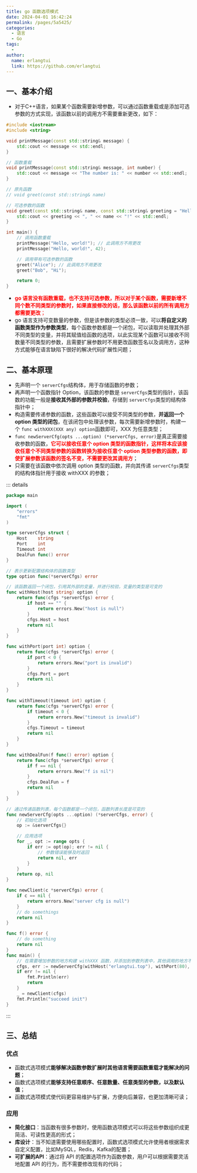 ```yaml
---
title: go 函数选项模式
date: 2024-04-01 16:42:24
permalink: /pages/5a5425/
categories:
  - 语言
  - Go
tags:
  - 
author: 
  name: erlangtui
  link: https://github.com/erlangtui
---
```

## 一、基本介绍

- 对于C++语言，如果某个函数需要新增参数，可以通过函数重载或是添加可选参数的方式实现，该函数以前的调用方不需要重新更改，如下：

```cpp
#include <iostream>
#include <string>

void printMessage(const std::string& message) {
    std::cout << message << std::endl;
}

// 函数重载
void printMessage(const std::string& message, int number) {
    std::cout << message << "The number is: " << number << std::endl;
}

// 原先函数
// void greet(const std::string& name)

// 可选参数的函数
void greet(const std::string& name, const std::string& greeting = "Hello") {
    std::cout << greeting << ", " << name << "!" << std::endl;
}

int main() {
    // 调用函数重载
    printMessage("Hello, world!"); // 此调用方不用更改
    printMessage("Hello, world!", 42);

    // 调用带有可选参数的函数
    greet("Alice"); // 此调用方不用更改
    greet("Bob", "Hi");

    return 0;
}
```

- <span style="color: red;">**go 语言没有函数重载，也不支持可选参数，所以对于某个函数，需要新增不同个数不同类型的参数时，如果直接修改的话，那么该函数以前的所有调用方都需要更改**；</span>
- go 语言支持可变数量的参数，但是该参数的类型必须一致，可以**将自定义的函数类型作为参数类型**，每个函数参数都是一个闭包，可以读取并处理其外部不同类型的变量，并将其赋值给函数的选项，以此实现某个函数可以接收不同数量不同类型的参数，且需要扩展参数时不用更改函数签名以及调用方，这种方式能够在语言缺陷下很好的解决代码扩展性问题；

## 二、基本原理

* 先声明一个 `serverCfgs`结构体，用于存储函数的参数；
* 再声明一个函数指针 Option，该函数的参数是 `serverCfgs`类型的指针，该函数的功能一般是**接收其外部的参数并校验**，存储到 `serverCfgs`类型的结构体指针中；
* 构造需要传递参数的函数，这些函数可以接受不同类型的参数，**并返回一个 option 类型的闭包**，在该闭包中处理该参数，每次需要新增参数时，构建一个 `func withXXX(XXX any) option`函数即可，XXX 为任意类型；
* `func newServerCfg(opts ...option) (*serverCfgs, error)`是真正需要接收参数的函数，<span style="color: red;">**它可以接收任意个 option 类型的函数指针，这样将本应该接收任意个不同类型参数的函数转换为接收任意个 option 类型参数的函数，即使扩展参数该函数的签名不变，不需要更改其调用方**</span>；
* 只需要在该函数中依次调用 option 类型的函数，并向其传递 `serverCfgs`类型的结构体指针用于接收 withXXX 的参数；

::: details

```go
package main

import (
	"errors"
	"fmt"
)

type serverCfgs struct {
	Host    string
	Port    int
	Timeout int
	DealFun func() error
}

// 表示更新配置结构体的函数类型
type option func(*serverCfgs) error

// 该函数返回一个闭包，引用其外部的变量，并进行校验，变量的类型是可变的
func withHost(host string) option {
	return func(cfgs *serverCfgs) error {
		if host == "" {
			return errors.New("host is null")
		}
		cfgs.Host = host
		return nil
	}
}

func withPort(port int) option {
	return func(cfgs *serverCfgs) error {
		if port < 0 {
			return errors.New("port is invalid")
		}
		cfgs.Port = port
		return nil
	}
}

func withTimeout(timeout int) option {
	return func(cfgs *serverCfgs) error {
		if timeout < 0 {
			return errors.New("timeout is invalid")
		}
		cfgs.Timeout = timeout
		return nil
	}
}

func withDealFun(f func() error) option {
	return func(cfgs *serverCfgs) error {
		if f == nil {
			return errors.New("f is nil")
		}
		cfgs.DealFun = f
		return nil
	}
}

// 通过传递函数列表，每个函数都是一个闭包，函数列表长度是可变的
func newServerCfg(opts ...option) (*serverCfgs, error) {
	// 初始化选项
	op := &serverCfgs{}

	// 应用选项
	for _, opt := range opts {
		if err := opt(op); err != nil {
			// 参数错误能够及时返回
			return nil, err
		}
	}
	return op, nil
}

func newClient(c *serverCfgs) error {
	if c == nil {
		return errors.New("server cfg is null")
	}
	// do somethings
	return nil
}

func f() error {
	// do something
	return nil
}
func main() {
	// 在需要增加参数的地方构建 withXXX 函数，并添加到参数列表中，其他调用的地方不需要更改
	cfgs, err := newServerCfg(withHost("erlangtui.top"), withPort(80), withTimeout(10), withDealFun(f))
	if err != nil {
		fmt.Println(err)
		return
	}
	_ = newClient(cfgs)
	fmt.Println("succeed init")
}
```

:::

## 三、总结

### 优点

- 函数式选项模式**能够解决函数参数扩展时其他语言需要函数重载才能解决的问题**；
- 函数式选项模式**能够支持任意顺序、任意数量、任意类型的参数，以及默认值**；
- 函数式选项模式使代码更容易维护与扩展，方便向后兼容，也更加清晰可读；

### 应用

- **简化接口**：当函数有很多参数时，使用函数选项模式可以将这些参数组织成更简洁、可读性更高的形式；
- **库设计**：当不知道需要使用哪些配置时，函数式选项模式允许使用者根据需求自定义配置，比如MySQL，Redis，Kafka的配置；
- **可扩展的API**：通过将 API 的配置选项作为函数参数，用户可以根据需要灵活地配置 API 的行为，而不需要修改现有的代码；
